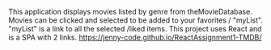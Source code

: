 This application displays movies listed by genre from theMovieDatabase. Movies can be clicked and selected to be added to your favorites / "myList". "myList" is a link to all the selected /liked items. This project uses React and is a SPA with 2 links.
https://jenny-code.github.io/ReactAssignment1-TMDB/
